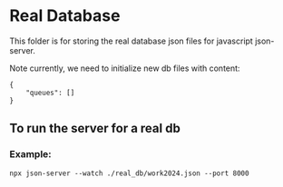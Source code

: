# Real Database
This folder is for storing the real database json files for javascript json-server.

Note currently, we need to initialize new db files with content:
```
{
    "queues": []
}
```

## To run the server for a real db
### Example:
```
npx json-server --watch ./real_db/work2024.json --port 8000
```
